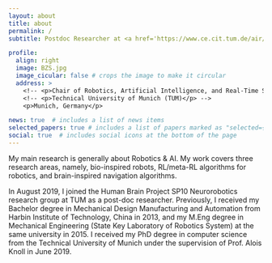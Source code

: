 ```yaml
---
layout: about
title: about
permalink: /
subtitle: Postdoc Researcher at <a href='https://www.ce.cit.tum.de/air/people/zhenshan-bing-drrernat/'>Technical University of Munich (TUM)</a> # Address. Contacts. Moto. Etc.

profile:
  align: right
  image: BZS.jpg
  image_cicular: false # crops the image to make it circular
  address: >
    <!-- <p>Chair of Robotics, Artificial Intelligence, and Real-Time Systems</p> -->
    <!-- <p>Technical University of Munich (TUM)</p> -->
    <p>Munich, Germany</p>

news: true  # includes a list of news items
selected_papers: true # includes a list of papers marked as "selected={true}"
social: true  # includes social icons at the bottom of the page
---
```



My main research is generally about Robotics & AI. 
My work covers three research areas, namely, bio-inspired robots, RL/meta-RL algorithms for robotics, and brain-inspired navigation algorithms.

In August 2019, I joined the Human Brain Project SP10 Neurorobotics research group at TUM as a post-doc researcher. Previously, I received my Bachelor degree in Mechanical Design Manufacturing and Automation from Harbin Institute of Technology, China in 2013, and my M.Eng degree in Mechanical Engineering (State Key Laboratory of Robotics System) at the same university in 2015. I received my PhD degree in computer science from the Technical University of Munich under the supervision of Prof. Alois Knoll in June 2019. 

<!-- <script type='text/javascript' id='clustrmaps' src='//cdn.clustrmaps.com/map_v2.js?cl=1c679e&w=a&t=n&d=rvMTQFEORcQs4AVWtIVoK6ghclOws8CSKxqlBN5Map8&co=ffffff'></script> -->

<!-- Write your biography here. Tell the world about yourself. Link to your favorite [subreddit](http://reddit.com). You can put a picture in, too. The code is already in, just name your picture `prof_pic.jpg` and put it in the `img/` folder.

Put your address / P.O. box / other info right below your picture. You can also disable any these elements by editing `profile` property of the YAML header of your `_pages/about.md`. Edit `_bibliography/papers.bib` and Jekyll will render your [publications page](/al-folio/publications/) automatically.

Link to your social media connections, too. This theme is set up to use [Font Awesome icons](http://fortawesome.github.io/Font-Awesome/) and [Academicons](https://jpswalsh.github.io/academicons/), like the ones below. Add your Facebook, Twitter, LinkedIn, Google Scholar, or just disable all of them. -->
